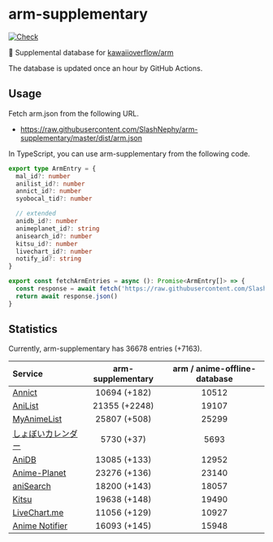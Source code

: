 # arm-supplementary

[![Check](https://github.com/SlashNephy/arm-supplementary/actions/workflows/check-node.yml/badge.svg)](https://github.com/SlashNephy/arm-supplementary/actions/workflows/check-node.yml)

💊 Supplemental database for [kawaiioverflow/arm](https://github.com/kawaiioverflow/arm)

The database is updated once an hour by GitHub Actions.

## Usage

Fetch arm.json from the following URL.

- https://raw.githubusercontent.com/SlashNephy/arm-supplementary/master/dist/arm.json

In TypeScript, you can use arm-supplementary from the following code.

```TypeScript
export type ArmEntry = {
  mal_id?: number
  anilist_id?: number
  annict_id?: number
  syobocal_tid?: number

  // extended
  anidb_id?: number
  animeplanet_id?: string
  anisearch_id?: number
  kitsu_id?: number
  livechart_id?: number
  notify_id?: string
}

export const fetchArmEntries = async (): Promise<ArmEntry[]> => {
  const response = await fetch('https://raw.githubusercontent.com/SlashNephy/arm-supplementary/master/dist/arm.json')
  return await response.json()
}
```

## Statistics

Currently, arm-supplementary has 36678 entries (+7163).

| Service                                     | arm-supplementary | arm / anime-offline-database |
| :------------------------------------------ | :---------------: | :--------------------------: |
| [Annict](https://annict.com)                |   10694 (+182)    |            10512             |
| [AniList](https://anilist.co)               |   21355 (+2248)   |            19107             |
| [MyAnimeList](https://myanimelist.net)      |   25807 (+508)    |            25299             |
| [しょぼいカレンダー](https://cal.syoboi.jp) |    5730 (+37)     |             5693             |
| [AniDB](https://anidb.net)                  |   13085 (+133)    |            12952             |
| [Anime-Planet](https://anime-planet.com)    |   23276 (+136)    |            23140             |
| [aniSearch](https://anisearch.com)          |   18200 (+143)    |            18057             |
| [Kitsu](https://kitsu.io)                   |   19638 (+148)    |            19490             |
| [LiveChart.me](https://livechart.me)        |   11056 (+129)    |            10927             |
| [Anime Notifier](https://notify.moe)        |   16093 (+145)    |            15948             |
